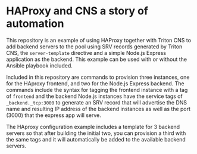 # HAProxy and CNS a story of automation

This repository is an example of using HAProxy together with Triton CNS to add backend servers to the pool using SRV records generated by Triton CNS, the `server-template` directive and a simple Node.js Express application as the backend. This example can be used with or without the Ansible playbook included.

Included in this repository are commands to provision three instances, one for the HAproxy frontend, and two for the Node.js Express backend.  The commands include the syntax for tagging the frontend instance with a tag of `frontend` and the backend Node.js instances have the service tags of `_backend._tcp:3000` to generate an SRV record that will advertise the DNS name and resulting IP address of the backend instances as well as the port (3000) that the express app will serve.

The HAproxy configuration example includes a template for 3 backend servers so that after building the initial two, you can provision a third with the same tags and it will automatically be added to the available backend servers.
